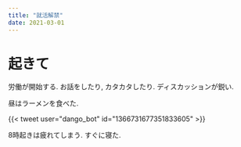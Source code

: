 ```yaml
---
title: "就活解禁"
date: 2021-03-01
---
```


# 起きて
労働が開始する. お話をしたり, カタカタしたり. ディスカッションが鋭い.

昼はラーメンを食べた.

{{< tweet user="dango_bot" id="1366731677351833605" >}}

8時起きは疲れてしまう. すぐに寝た.


